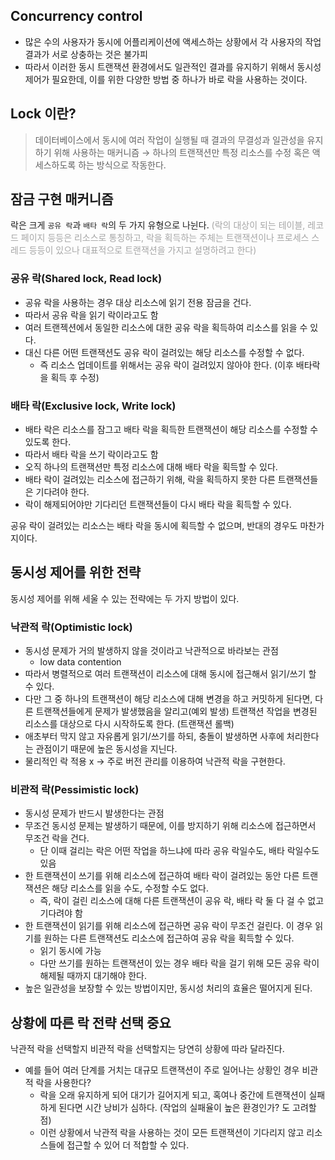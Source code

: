 ## Concurrency control
- 많은 수의 사용자가 동시에 어플리케이션에 액세스하는 상황에서 각 사용자의 작업 결과가 서로 상충하는 것은 불가피
- 따라서 이러한 동시 트랜잭션 환경에서도 일관적인 결과를 유지하기 위해서 동시성 제어가 필요한데, 이를 위한 다양한 방법 중 하나가 바로 락을 사용하는 것이다.
## Lock 이란?
> 데이터베이스에서 동시에 여러 작업이 실행될 때 결과의 무결성과 일관성을 유지하기 위해 사용하는 매커니즘 → 하나의 트랜잭션만 특정 리소스를 수정 혹은 액세스하도록 하는 방식으로 작동한다.

## 잠금 구현 매커니즘
락은 크게 `공유 락`과 `배타 락`의 두 가지 유형으로 나뉜다.
<font color="#a5a5a5">(락의 대상이 되는 테이블, 레코드 페이지 등등은 리소스로 통칭하고, 락을 획득하는 주체는 트랜잭션이나 프로세스 스레드 등등이 있으나 대표적으로 트랜잭션을 가지고 설명하려고 한다)</font>
### 공유 락(Shared lock, Read lock)
- 공유 락을 사용하는 경우 대상 리소스에 읽기 전용 잠금을 건다.
- 따라서 공유 락을 읽기 락이라고도 함
- 여러 트랜젝션에서 동일한 리소스에 대한 공유 락을 획득하여 리소스를 읽을 수 있다.
- 대신 다른 어떤 트랜잭션도 공유 락이 걸려있는 해당 리소스를 수정할 수 없다.
	- 즉 리소스 업데이트를 위해서는 공유 락이 걸려있지 않아야 한다. (이후 배타락을 획득 후 수정)
### 배타 락(Exclusive lock, Write lock)
- 배타 락은 리소스를 잠그고 배타 락을 획득한 트랜잭션이 해당 리소스를 수정할 수 있도록 한다.
- 따라서 배타 락을 쓰기 락이라고도 함
- 오직 하나의 트랜잭션만 특정 리소스에 대해 배타 락을 획득할 수 있다.
- 배타 락이 걸려있는 리소스에 접근하기 위해, 락을 획득하지 못한 다른 트랜잭션들은 기다려야 한다.
- 락이 해제되어야만 기다리던 트랜잭션들이 다시 배타 락을 획득할 수 있다.

공유 락이 걸려있는 리소스는 배타 락을 동시에 획득할 수 없으며, 반대의 경우도 마찬가지이다.
## 동시성 제어를 위한 전략
동시성 제어를 위해 세울 수 있는 전략에는 두 가지 방법이 있다.
### 낙관적 락(Optimistic lock)
- 동시성 문제가 거의 발생하지 않을 것이라고 낙관적으로 바라보는 관점
	- low data contention
- 따라서 병렬적으로 여러 트랜잭션이 리소스에 대해 동시에 접근해서 읽기/쓰기 할 수 있다.
- 다만 그 중 하나의 트랜잭션이 해당 리소스에 대해 변경을 하고 커밋하게 된다면, 다른 트랜잭션들에게 문제가 발생했음을 알리고(예외 발생) 트랜잭션 작업을 변경된 리소스를 대상으로 다시 시작하도록 한다. (트랜잭션 롤백)
- 애초부터 막지 않고 자유롭게 읽기/쓰기를 하되, 충돌이 발생하면 사후에 처리한다는 관점이기 때문에 높은 동시성을 지닌다.
- 물리적인 락 적용 x → 주로 버전 관리를 이용하여 낙관적 락을 구현한다.
### 비관적 락(Pessimistic lock)
- 동시성 문제가 반드시 발생한다는 관점
- 무조건 동시성 문제는 발생하기 때문에, 이를 방지하기 위해 리소스에 접근하면서 무조건 락을 건다.
	- 단 이때 걸리는 락은 어떤 작업을 하느냐에 따라 공유 락일수도, 배타 락일수도 있음
- 한 트랜잭션이 쓰기를 위해 리소스에 접근하여 배타 락이 걸려있는 동안 다른 트랜잭션은 해당 리소스를 읽을 수도, 수정할 수도 없다.
	- 즉, 락이 걸린 리소스에 대해 다른 트랜잭션이 공유 락, 배타 락 둘 다 걸 수 없고 기다려야 함
- 한 트랜잭션이 읽기를 위해 리소스에 접근하면 공유 락이 무조건 걸린다. 이 경우 읽기를 원하는 다른 트랜잭션도 리소스에 접근하여 공유 락을 획득할 수 있다.
	- 읽기 동시에 가능
	- 다만 쓰기를 원하는 트랜잭션이 있는 경우 배타 락을 걸기 위해 모든 공유 락이 해제될 때까지 대기해야 한다.
- 높은 일관성을 보장할 수 있는 방법이지만, 동시성 처리의 효율은 떨어지게 된다.

## 상황에 따른 락 전략 선택 중요
낙관적 락을 선택할지 비관적 락을 선택할지는 당연히 상황에 따라 달라진다.
- 예를 들어 여러 단계를 거치는 대규모 트랜잭션이 주로 일어나는 상황인 경우 비관적 락을 사용한다?
	- 락을 오래 유지하게 되어 대기가 길어지게 되고, 혹여나 중간에 트랜잭션이 실패하게 된다면 시간 낭비가 심하다. (작업의 실패율이 높은 환경인가? 도 고려할 점)
	- 이런 상황에서 낙관적 락을 사용하는 것이 모든 트랜잭션이 기다리지 않고 리소스들에 접근할 수 있어 더 적합할 수 있다.